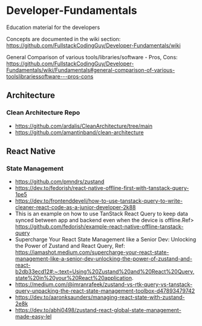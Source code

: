 # Developer-Fundamentals
Education material for the developers


Concepts are documented in the wiki section: https://github.com/FullstackCodingGuy/Developer-Fundamentals/wiki


General Comparison of various tools/libraries/software - Pros, Cons: https://github.com/FullstackCodingGuy/Developer-Fundamentals/wiki/Fundamentals#general-comparison-of-various-toolslibrariessoftware---pros-cons


## Architecture

### Clean Architecture Repo 
- https://github.com/ardalis/CleanArchitecture/tree/main
- https://github.com/amantinband/clean-architecture

## React Native

### State Management

- https://github.com/pmndrs/zustand
- https://dev.to/fedorish/react-native-offline-first-with-tanstack-query-1pe5
- https://dev.to/frontenddeveli/how-to-use-tanstack-query-to-write-cleaner-react-code-as-a-junior-developer-2k88
- This is an example on how to use TanStack React Query to keep data synced between app and backend even when the device is offline.Ref> https://github.com/fedorish/example-react-native-offline-tanstack-query
- Supercharge Your React State Management like a Senior Dev: Unlocking the Power of Zustand and React Query, Ref: https://iamashot.medium.com/supercharge-your-react-state-management-like-a-senior-dev-unlocking-the-power-of-zustand-and-react-b2db33ecd12#:~:text=Using%20Zustand%20and%20React%20Query,state%20in%20your%20React%20application.
- https://medium.com/@imranrafeek/zustand-vs-rtk-query-vs-tanstack-query-unpacking-the-react-state-management-toolbox-d47893479742
- https://dev.to/aaronksaunders/managing-react-state-with-zustand-2e8k
- https://dev.to/abhi0498/zustand-react-global-state-management-made-easy-lel


